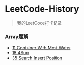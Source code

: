 # LeetCode-History
> 我的LeetCode打卡记录

### Array题解
* [11 Container With Most Water](https://www.sangyx.cn/archives/825)
* [18 4Sum](https://www.sangyx.cn/archives/836)
* [35 Search Insert Position](https://www.sangyx.cn/archives/823)